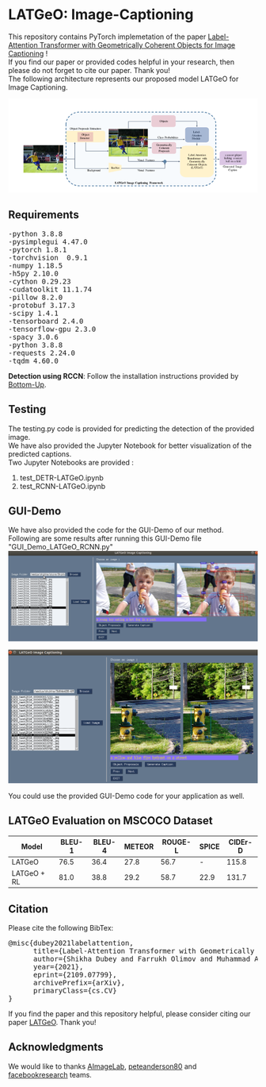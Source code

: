 # LATGeO: Image-Captioning
This repository contains PyTorch implemetation of the paper [Label-Attention Transformer with Geometrically Coherent Objects for Image Captioning](https://arxiv.org/pdf/2109.07799.pdf) ! \
If you find our paper or provided codes helpful in your research, then please do not forget to cite our paper. Thank you! \
The following architecture represents our proposed model LATGeO for Image Captioning. 

![alt text](https://github.com/shikha-gist/Image-Captioning/blob/main/caption_model/figure/arch.png)

## Requirements
<pre>
-python 3.8.8  
-pysimplegui 4.47.0
-pytorch 1.8.1
-torchvision  0.9.1
-numpy 1.18.5
-h5py 2.10.0 
-cython 0.29.23
-cudatoolkit 11.1.74
-pillow 8.2.0
-protobuf 3.17.3
-scipy 1.4.1
-tensorboard 2.4.0
-tensorflow-gpu 2.3.0
-spacy 3.0.6 
-python 3.8.8
-requests 2.24.0
-tqdm 4.60.0 
</pre>
**Detection using RCCN**: Follow the installation instructions provided by [Bottom-Up](https://github.com/peteanderson80/bottom-up-attention).
## Testing
The testing.py code is provided for predicting the detection of the provided image. \
We have also provided the Jupyter Notebook for better visualization of the predicted captions.\
Two Jupyter Notebooks are provided :
1. test_DETR-LATGeO.ipynb
2. test_RCNN-LATGeO.ipynb


## GUI-Demo
We have also provided the code for the GUI-Demo of our method.\
Following are some results after running this GUI-Demo file "GUI_Demo_LATGeO_RCNN.py"
![alt text](https://github.com/shikha-gist/Image-Captioning/blob/main/GUI_Demo_Results/demo6.png)

![alt text](https://github.com/shikha-gist/Image-Captioning/blob/main/GUI_Demo_Results/demo1.png)

You could use the provided GUI-Demo code for your application as well.


## LATGeO Evaluation on MSCOCO Dataset
Model | BLEU-1 | BLEU-4 | METEOR | ROUGE-L | SPICE | CIDEr-D 
--- | --- | --- | --- |--- |--- |--- 
LATGeO | 76.5 | 36.4 | 27.8 | 56.7 | - | 115.8
LATGeO + RL | 81.0 | 38.8 | 29.2 | 58.7 | 22.9 | 131.7 




## Citation
Please cite the following BibTex: 
<pre>
@misc{dubey2021labelattention, 
      title={Label-Attention Transformer with Geometrically Coherent Objects for Image Captioning}, 
      author={Shikha Dubey and Farrukh Olimov and Muhammad Aasim Rafique and Joonmo Kim and Moongu Jeon}, 
      year={2021}, 
      eprint={2109.07799}, 
      archivePrefix={arXiv}, 
      primaryClass={cs.CV} 
}
</pre>
If you find the paper and this repository helpful, please consider citing our paper [LATGeO](https://arxiv.org/pdf/2109.07799.pdf). Thank you!



## Acknowledgments
We would like to thanks [AImageLab](https://github.com/aimagelab/meshed-memory-transformer), [peteanderson80](https://github.com/peteanderson80/bottom-up-attention) and [facebookresearch](https://github.com/facebookresearch/detr) teams.
